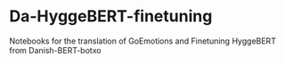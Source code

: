 # Da-HyggeBERT-finetuning
Notebooks for the translation of GoEmotions and Finetuning HyggeBERT from Danish-BERT-botxo
